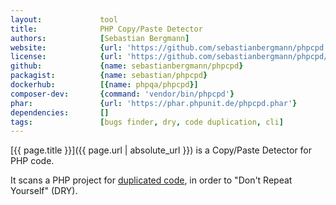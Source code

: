 ```yaml
---
layout:             tool
title:              PHP Copy/Paste Detector
authors:            [Sebastian Bergmann]
website:            {url: 'https://github.com/sebastianbergmann/phpcpd'}
license:            {url: 'https://github.com/sebastianbergmann/phpcpd/blob/master/LICENSE', label: 'BSD 3-clause "New" or "Revised" License'}
github:             {name: sebastianbergmann/phpcpd}
packagist:          {name: sebastian/phpcpd}               
dockerhub:          [{name: phpqa/phpcpd}]     
composer-dev:       {command: 'vendor/bin/phpcpd'}
phar:               {url: 'https://phar.phpunit.de/phpcpd.phar'}
dependencies:       []
tags:               [bugs finder, dry, code duplication, cli] 
---
```


[{{ page.title }}]({{ page.url | absolute_url }}) is a Copy/Paste Detector for PHP code.

<!--more--> 

It scans a PHP project for [duplicated code](http://en.wikipedia.org/wiki/Duplicate_code), in order to "Don't Repeat Yourself" (DRY).

